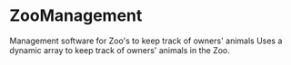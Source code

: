 # ZooManagement
Management software for Zoo's to keep track of owners' animals
Uses a dynamic array to keep track of owners' animals in the Zoo.
